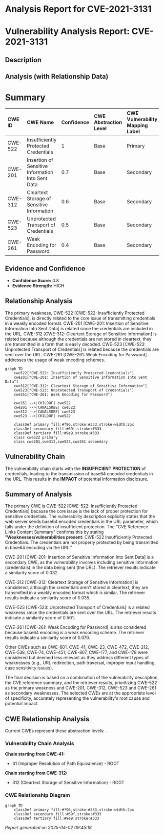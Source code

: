 # Analysis Report for CVE-2021-3131

# Vulnerability Analysis Report: CVE-2021-3131

## Description



## Analysis (with Relationship Data)

# Summary
| CWE ID  | CWE Name                                                      | Confidence | CWE Abstraction Level | CWE Vulnerability Mapping Label | CWE-Vulnerability Mapping Notes |
| :-------- | :------------------------------------------------------------ | :--------- | :---------------------- | :------------------------------ | :------------------------------ |
| CWE-522   | Insufficiently Protected Credentials                          | 1          | Base                    | Primary                         | Allowed                       |
| CWE-201   | Insertion of Sensitive Information Into Sent Data             | 0.7        | Base                    | Secondary                       | Allowed                       |
| CWE-312   | Cleartext Storage of Sensitive Information                  | 0.6        | Base                    | Secondary                       | Allowed                       |
| CWE-523   | Unprotected Transport of Credentials                          | 0.5        | Base                    | Secondary                       | Allowed                       |
| CWE-261   | Weak Encoding for Password                                    | 0.4        | Base                    | Secondary                       | Allowed                       |

## Evidence and Confidence

*   **Confidence Score:** 0.8
*   **Evidence Strength:** HIGH

## Relationship Analysis
The primary weakness, CWE-522 [CWE-522: Insufficiently Protected Credentials], is directly related to the core issue of transmitting credentials in a weakly encoded format. CWE-201 [CWE-201: Insertion of Sensitive Information Into Sent Data] is related since the credentials are included in the URL. CWE-312 [CWE-312: Cleartext Storage of Sensitive Information] is related because although the credentials are not stored in cleartext, they are transmitted in a form that is easily decoded. CWE-523 [CWE-523: Unprotected Transport of Credentials] is related because the credentials are sent over the URL. CWE-261 [CWE-261: Weak Encoding for Password] addresses the usage of weak encoding schemes.

```mermaid
graph TD
    cwe522["CWE-522: Insufficiently Protected Credentials"]
    cwe201["CWE-201: Insertion of Sensitive Information Into Sent Data"]
    cwe312["CWE-312: Cleartext Storage of Sensitive Information"]
    cwe523["CWE-523: Unprotected Transport of Credentials"]
    cwe261["CWE-261: Weak Encoding for Password"]

    cwe261 -->|CHILDOF| cwe522
    cwe201 -->|CANALSOBE| cwe522
    cwe312 -->|CANALSOBE| cwe523
    cwe523 -->|CHILDOF| cwe522

    classDef primary fill:#f96,stroke:#333,stroke-width:2px
    classDef secondary fill:#69f,stroke:#333
    classDef tertiary fill:#9e9,stroke:#333
    class cwe522 primary
    class cwe201,cwe312,cwe523,cwe261 secondary
```

## Vulnerability Chain
The vulnerability chain starts with the **INSUFFICIENT PROTECTION** of credentials, leading to the transmission of base64 encoded credentials in the URL. This results in the **IMPACT** of potential information disclosure.

## Summary of Analysis
The primary CWE is CWE-522 [CWE-522: Insufficiently Protected Credentials] because the core issue is the lack of proper protection for sensitive credentials. The vulnerability description explicitly states that the web server sends base64 encoded credentials in the URL parameter, which falls under the definition of insufficient protection. The "CVE Reference Links Content Summary" confirms this by stating "**Weaknesses/vulnerabilities present**: CWE-522 Insufficiently Protected Credentials. The credentials are not properly protected by being transmitted in base64 encoding via the URL."

CWE-201 [CWE-201: Insertion of Sensitive Information Into Sent Data] is a secondary CWE, as the vulnerability involves including sensitive information (credentials) in the data being sent (the URL). The retriever results indicate a similarity score of 0.032.

CWE-312 [CWE-312: Cleartext Storage of Sensitive Information] is considered, although the credentials aren't stored in cleartext, they are transmitted in a weakly encoded format which is similar. The retriever results indicate a similarity score of 0.035.

CWE-523 [CWE-523: Unprotected Transport of Credentials] is a related weakness since the credentials are sent over the URL. The retriever results indicate a similarity score of 0.501.

CWE-261 [CWE-261: Weak Encoding for Password] is also considered because base64 encoding is a weak encoding scheme. The retriever results indicate a similarity score of 0.070.

Other CWEs such as CWE-601, CWE-41, CWE-23, CWE-472, CWE-212, CWE-538, CWE-74, CWE-451, CWE-807, CWE-177, and CWE-178 were considered but deemed less relevant as they address different types of weaknesses (e.g., URL redirection, path traversal, improper input handling, case sensitivity issues).

The final decision is based on a combination of the vulnerability description, the CVE reference summary, and the retriever results, prioritizing CWE-522 as the primary weakness and CWE-201, CWE-312, CWE-523 and CWE-261 as secondary weaknesses. The selected CWEs are at the appropriate level of specificity, accurately representing the vulnerability's root cause and potential impact.


## CWE Relationship Analysis

Current CWEs represent these abstraction levels: .


### Vulnerability Chain Analysis

**Chain starting from CWE-41:**
- 41 (Improper Resolution of Path Equivalence) - ROOT


**Chain starting from CWE-312:**
- 312 (Cleartext Storage of Sensitive Information) - ROOT



### CWE Relationship Diagram

```mermaid
graph TD
    classDef primary fill:#f96,stroke:#333,stroke-width:2px
    classDef secondary fill:#69f,stroke:#333
    classDef tertiary fill:#9e9,stroke:#333
```



*Report generated on 2025-04-02 09:45:18*
